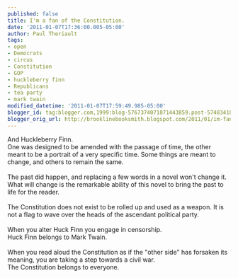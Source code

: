 ```yaml
---
published: false
title: I'm a fan of the Constitution.
date: '2011-01-07T17:36:00.005-05:00'
author: Paul Theriault
tags:
- open
- Democrats
- circus
- Constitution
- GOP
- huckleberry finn
- Republicans
- tea party
- mark twain
modified_datetime: '2011-01-07T17:59:49.985-05:00'
blogger_id: tag:blogger.com,1999:blog-5767374071871443859.post-5748341898215394214
blogger_orig_url: http://brooklinebooksmith.blogspot.com/2011/01/im-fan-of-constitution.html
---
```


And Huckleberry Finn.<br />One was designed to be amended with the passage of time, the other meant to be a portrait of a very specific time.  Some things are meant to change, and others to remain the same.<br /><br />The past did happen, and replacing a few words in a novel won't change it.  What will change is the remarkable ability of this novel to bring the past to life for the reader.<br /><br />The Constitution does not exist to be rolled up and used as a weapon.  It is not a flag to wave over the heads of the ascendant political party.  <br /><br />When you alter Huck Finn you engage in censorship.<br />Huck Finn belongs to Mark Twain.<br /><br />When you read aloud the Constitution as if the "other side" has forsaken its meaning, you are taking a step towards a civil war.<br />The Constitution belongs to everyone.